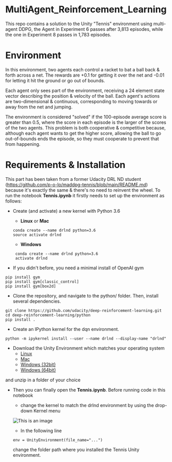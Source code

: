 # MultiAgent_Reinforcement_Learning

This repo contains a solution to the Unity "Tennis" environment using multi-agent DDPG, the Agent in Experiment 6 passes after 3,813 episodes, while the one in Experiment 8 passes in 1,783 episodes.

# Environment
In this environment, two agents each control a racket to bat a ball back & forth across a net.  The rewards are +0.1 for getting it over the net and -0.01 for letting it hit the ground or go out of bounds. 

Each agent only sees part of the environment, receiving a 24 element state vector describing the position & velocity of the ball.  Each agent's actions are two-dimensional & continuous, corresponding to moving towards or away from the net and jumping.

The environment is considered "solved" if the 100-episode average score is greater than 0.5, where the score in each episode is the larger of the scores of the two agents.  This problem is both cooperative & competitive because, although each agent wants to get the higher score, allowing the ball to go out-of-bounds ends the episode, so they must cooperate to prevent that from happening.

# Requirements & Installation
This part has been taken from a former Udacity DRL ND student (https://github.com/p-o-lo/maddpg-tennis/blob/main/README.md) because it's exactly the same & there's no need to reinvent the wheel.
To run the notebook **Tennis.ipynb** it firstly needs to set up the environment as follows:

- Create (and activate) a new kernel with Python 3.6
    - **Linux** or **Mac**
   ```
   conda create --name drlnd python=3.6
   source activate drlnd
    ```  
    - **Windows**
   ```
    conda create --name drlnd python=3.6
    activate drlnd
   ```

- If you didn't before, you need a minimal install of OpenAI gym
```
pip install gym
pip install gym[classic_control]
pip install gym[box2d]
```

- Clone the repository, and navigate to the python/ folder. Then, install several dependencies.
```
git clone https://github.com/udacity/deep-reinforcement-learning.git
cd deep-reinforcement-learning/python
pip install .
```

- Create an IPython kernel for the dqn environment.
```
python -m ipykernel install --user --name drlnd --display-name "drlnd"
```

- Download the Unity Environment which matches your operating system
    - [Linux](https://s3-us-west-1.amazonaws.com/udacity-drlnd/P2/Reacher/Reacher_Linux.zip)
    - [Mac](https://s3-us-west-1.amazonaws.com/udacity-drlnd/P2/Reacher/Reacher.app.zip)
    - [Windows (32bit)](https://s3-us-west-1.amazonaws.com/udacity-drlnd/P2/Reacher/Reacher_Windows_x86.zip)
    - [Windows (64bit)](https://s3-us-west-1.amazonaws.com/udacity-drlnd/P2/Reacher/Reacher_Windows_x86_64.zip)

and unzip in a folder of your choice

- Then you can finally open the **Tennis.ipynb**. Before running code in this notebook
    - change the kernel to match the drlnd environment by using the drop-down Kernel menu
    
    ![This is an image](https://user-images.githubusercontent.com/10624937/42386929-76f671f0-8106-11e8-9376-f17da2ae852e.png)
 
    - In the following line
    ```
    env = UnityEnvironment(file_name="...")
    ```
    change the folder path where you installed the Tennis Unity environment.
